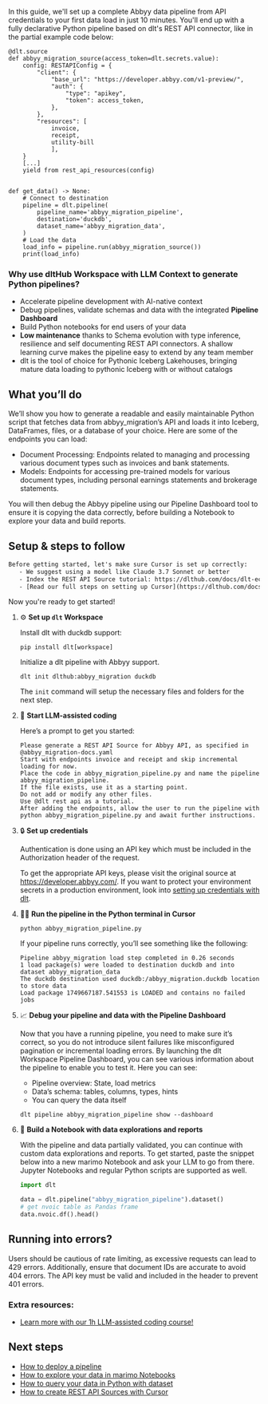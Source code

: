 In this guide, we'll set up a complete Abbyy data pipeline from API credentials to your first data load in just 10 minutes. You'll end up with a fully declarative Python pipeline based on dlt's REST API connector, like in the partial example code below:

```python-outcome
@dlt.source
def abbyy_migration_source(access_token=dlt.secrets.value):
    config: RESTAPIConfig = {
        "client": {
            "base_url": "https://developer.abbyy.com/v1-preview/",
            "auth": {
                "type": "apikey",
                "token": access_token,
            },
        },
        "resources": [
            invoice,
            receipt,
            utility-bill
            ],
    }
    [...]
    yield from rest_api_resources(config)


def get_data() -> None:
    # Connect to destination
    pipeline = dlt.pipeline(
        pipeline_name='abbyy_migration_pipeline',
        destination='duckdb',
        dataset_name='abbyy_migration_data', 
    )
    # Load the data
    load_info = pipeline.run(abbyy_migration_source())
    print(load_info) 
```

### Why use dltHub Workspace with LLM Context to generate Python pipelines?

- Accelerate pipeline development with AI-native context
- Debug pipelines, validate schemas and data with the integrated **Pipeline Dashboard**
- Build Python notebooks for end users of your data
- **Low maintenance** thanks to Schema evolution with type inference, resilience and self documenting REST API connectors. A shallow learning curve makes the pipeline easy to extend by any team member
- dlt is the tool of choice for Pythonic Iceberg Lakehouses, bringing mature data loading to pythonic Iceberg with or without catalogs

## What you’ll do

We’ll show you how to generate a readable and easily maintainable Python script that fetches data from abbyy_migration’s API and loads it into Iceberg, DataFrames, files, or a database of your choice. Here are some of the endpoints you can load:

- Document Processing: Endpoints related to managing and processing various document types such as invoices and bank statements.
- Models: Endpoints for accessing pre-trained models for various document types, including personal earnings statements and brokerage statements.

You will then debug the Abbyy pipeline using our Pipeline Dashboard tool to ensure it is copying the data correctly, before building a Notebook to explore your data and build reports.

## Setup & steps to follow

```default
Before getting started, let's make sure Cursor is set up correctly:
   - We suggest using a model like Claude 3.7 Sonnet or better
   - Index the REST API Source tutorial: https://dlthub.com/docs/dlt-ecosystem/verified-sources/rest_api/ and add it to context as **@dlt rest api**
   - [Read our full steps on setting up Cursor](https://dlthub.com/docs/dlt-ecosystem/llm-tooling/cursor-restapi#23-configuring-cursor-with-documentation)
```

Now you're ready to get started!

1. ⚙️ **Set up `dlt` Workspace**
    
    Install dlt with duckdb support:
    ```shell
    pip install dlt[workspace]
    ```

    Initialize a dlt pipeline with Abbyy support.
    ```shell
    dlt init dlthub:abbyy_migration duckdb
    ```

    The `init` command will setup the necessary files and folders for the next step.
    
2. 🤠 **Start LLM-assisted coding**
    
    Here’s a prompt to get you started:
    
    ```prompt
    Please generate a REST API Source for Abbyy API, as specified in @abbyy_migration-docs.yaml 
    Start with endpoints invoice and receipt and skip incremental loading for now. 
    Place the code in abbyy_migration_pipeline.py and name the pipeline abbyy_migration_pipeline. 
    If the file exists, use it as a starting point. 
    Do not add or modify any other files. 
    Use @dlt rest api as a tutorial. 
    After adding the endpoints, allow the user to run the pipeline with python abbyy_migration_pipeline.py and await further instructions.
    ```

    
3. 🔒 **Set up credentials** 
    
    Authentication is done using an API key which must be included in the Authorization header of the request.
    
    To get the appropriate API keys, please visit the original source at https://developer.abbyy.com/.
    If you want to protect your environment secrets in a production environment, look into [setting up credentials with dlt](https://dlthub.com/docs/walkthroughs/add_credentials).
    
4. 🏃‍♀️ **Run the pipeline in the Python terminal in Cursor**
    
    ```shell
    python abbyy_migration_pipeline.py
    ```
    
    If your pipeline runs correctly, you’ll see something like the following:
    
    ```shell
    Pipeline abbyy_migration load step completed in 0.26 seconds
    1 load package(s) were loaded to destination duckdb and into dataset abbyy_migration_data
    The duckdb destination used duckdb:/abbyy_migration.duckdb location to store data
    Load package 1749667187.541553 is LOADED and contains no failed jobs
    ```
    
5. 📈 **Debug your pipeline and data with the Pipeline Dashboard**

    Now that you have a running pipeline, you need to make sure it’s correct, so you do not introduce silent failures like misconfigured pagination or incremental loading errors. By launching the dlt Workspace Pipeline Dashboard, you can see various information about the pipeline to enable you to test it. Here you can see:
    - Pipeline overview: State, load metrics
    - Data’s schema: tables, columns, types, hints
    - You can query the data itself
    
    ```shell
    dlt pipeline abbyy_migration_pipeline show --dashboard
    ```
    
6. 🐍 **Build a Notebook with data explorations and reports**

    With the pipeline and data partially validated, you can continue with custom data explorations and reports. To get started, paste the snippet below into a new marimo Notebook and ask your LLM to go from there. Jupyter Notebooks and regular Python scripts are supported as well.

    
    ```python
    import dlt

   data = dlt.pipeline("abbyy_migration_pipeline").dataset()
   # get nvoic table as Pandas frame
   data.nvoic.df().head()
    ```

## Running into errors?

Users should be cautious of rate limiting, as excessive requests can lead to 429 errors. Additionally, ensure that document IDs are accurate to avoid 404 errors. The API key must be valid and included in the header to prevent 401 errors.

### Extra resources:

- [Learn more with our 1h LLM-assisted coding course!](https://www.youtube.com/watch?v=GGid70rnJuM)

## Next steps

- [How to deploy a pipeline](https://dlthub.com/docs/walkthroughs/deploy-a-pipeline)
- [How to explore your data in marimo Notebooks](https://dlthub.com/docs/general-usage/dataset-access/marimo)
- [How to query your data in Python with dataset](https://dlthub.com/docs/general-usage/dataset-access/dataset)
- [How to create REST API Sources with Cursor](https://dlthub.com/docs/dlt-ecosystem/llm-tooling/cursor-restapi)